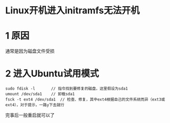 # Linux开机进入initramfs无法开机
# 1 原因
通常是因为磁盘文件受损
# 2 进入Ubuntu试用模式
```shell
sudo fdisk -l       // 指令找到要修复的磁盘，这里假设为sda1
umount /dev/sda1    // 卸载sda1
fsck -t ext4 /dev/sda1  // 检查、修复，其中ext4根据自己的文件系统而异（ext3或ext4），对于提示，一路y下去就行
```
完事后一般重启就可以了